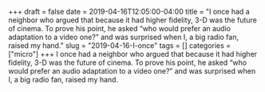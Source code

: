 +++draft = falsedate = 2019-04-16T12:05:00-04:00title = "I once had a neighbor who argued that because it had higher fidelity, 3-D was the future of cinema. To prove his point, he asked “who would prefer an audio adaptation to a video one?” and was surprised when I, a big radio fan, raised my hand."slug = "2019-04-16-I-once"tags = []categories = ["micro"]+++I once had a neighbor who argued that because it had higher fidelity, 3-D was the future of cinema. To prove his point, he asked “who would prefer an audio adaptation to a video one?” and was surprised when I, a big radio fan, raised my hand.